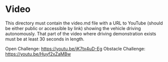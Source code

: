Video
====

This directory must contain the video.md file with a URL to YouTube (should be either public or accessible by link) showing the vehicle driving autonomously.
That part of the video where driving demonstration exists must be at least 30 seconds in length.

Open Challenge: https://youtu.be/jK7tx4uD-Eg
Obstacle Challenge: https://youtu.be/Huyf2xZaMBw
